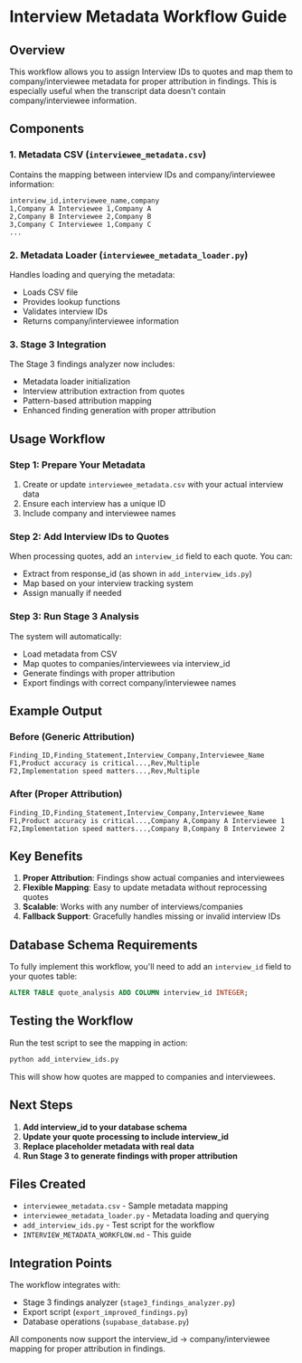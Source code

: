 # Interview Metadata Workflow Guide

## Overview

This workflow allows you to assign Interview IDs to quotes and map them to company/interviewee metadata for proper attribution in findings. This is especially useful when the transcript data doesn't contain company/interviewee information.

## Components

### 1. Metadata CSV (`interviewee_metadata.csv`)
Contains the mapping between interview IDs and company/interviewee information:
```csv
interview_id,interviewee_name,company
1,Company A Interviewee 1,Company A
2,Company B Interviewee 2,Company B
3,Company C Interviewee 1,Company C
...
```

### 2. Metadata Loader (`interviewee_metadata_loader.py`)
Handles loading and querying the metadata:
- Loads CSV file
- Provides lookup functions
- Validates interview IDs
- Returns company/interviewee information

### 3. Stage 3 Integration
The Stage 3 findings analyzer now includes:
- Metadata loader initialization
- Interview attribution extraction from quotes
- Pattern-based attribution mapping
- Enhanced finding generation with proper attribution

## Usage Workflow

### Step 1: Prepare Your Metadata
1. Create or update `interviewee_metadata.csv` with your actual interview data
2. Ensure each interview has a unique ID
3. Include company and interviewee names

### Step 2: Add Interview IDs to Quotes
When processing quotes, add an `interview_id` field to each quote. You can:
- Extract from response_id (as shown in `add_interview_ids.py`)
- Map based on your interview tracking system
- Assign manually if needed

### Step 3: Run Stage 3 Analysis
The system will automatically:
- Load metadata from CSV
- Map quotes to companies/interviewees via interview_id
- Generate findings with proper attribution
- Export findings with correct company/interviewee names

## Example Output

### Before (Generic Attribution)
```csv
Finding_ID,Finding_Statement,Interview_Company,Interviewee_Name
F1,Product accuracy is critical...,Rev,Multiple
F2,Implementation speed matters...,Rev,Multiple
```

### After (Proper Attribution)
```csv
Finding_ID,Finding_Statement,Interview_Company,Interviewee_Name
F1,Product accuracy is critical...,Company A,Company A Interviewee 1
F2,Implementation speed matters...,Company B,Company B Interviewee 2
```

## Key Benefits

1. **Proper Attribution**: Findings show actual companies and interviewees
2. **Flexible Mapping**: Easy to update metadata without reprocessing quotes
3. **Scalable**: Works with any number of interviews/companies
4. **Fallback Support**: Gracefully handles missing or invalid interview IDs

## Database Schema Requirements

To fully implement this workflow, you'll need to add an `interview_id` field to your quotes table:

```sql
ALTER TABLE quote_analysis ADD COLUMN interview_id INTEGER;
```

## Testing the Workflow

Run the test script to see the mapping in action:
```bash
python add_interview_ids.py
```

This will show how quotes are mapped to companies and interviewees.

## Next Steps

1. **Add interview_id to your database schema**
2. **Update your quote processing to include interview_id**
3. **Replace placeholder metadata with real data**
4. **Run Stage 3 to generate findings with proper attribution**

## Files Created

- `interviewee_metadata.csv` - Sample metadata mapping
- `interviewee_metadata_loader.py` - Metadata loading and querying
- `add_interview_ids.py` - Test script for the workflow
- `INTERVIEW_METADATA_WORKFLOW.md` - This guide

## Integration Points

The workflow integrates with:
- Stage 3 findings analyzer (`stage3_findings_analyzer.py`)
- Export script (`export_improved_findings.py`)
- Database operations (`supabase_database.py`)

All components now support the interview_id → company/interviewee mapping for proper attribution in findings. 